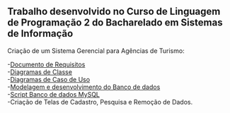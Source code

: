 ## Trabalho desenvolvido no Curso de Linguagem de Programação 2 do Bacharelado em Sistemas de Informação

Criação de um Sistema Gerencial para Agências de Turismo:

-[Documento de Requisitos](https://github.com/leonardomartins92/Curso-Java-2/blob/develop/documentos/RequisitosLP2.pdf)<br>
-[Diagramas de Classe](https://github.com/leonardomartins92/Curso-Java-2/blob/develop/documentos/DiagramaDeClasse.png)<br>
-[Diagramas de Caso de Uso](https://github.com/leonardomartins92/Curso-Java-2/blob/develop/documentos/Casos%20de%20Uso.png)<br>
-[Modelagem e desenvolvimento do Banco de dados](https://github.com/leonardomartins92/Curso-Java-2/blob/develop/documentos/BancoDeDados.png)<br>
-[Script Banco de dados MySQL]()<br>
-Criação de Telas de Cadastro, Pesquisa e Remoção de Dados.